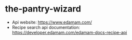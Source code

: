# the-pantry-wizard

- Api website: https://www.edamam.com/
- Recipe search api documentation: https://developer.edamam.com/edamam-docs-recipe-api
